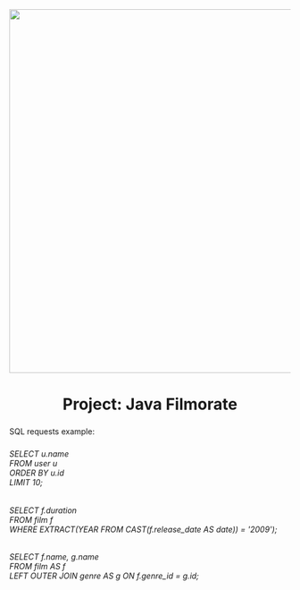<div align="center">
  <img height="650" src="https://i.imgur.com/nl7gglU.png"  />
</div>

###

<h1 align="center">Project: Java Filmorate</h1>

###

<p align="left">SQL requests example:</p>

###

<h6 align="left">SELECT u.name<br>FROM user u<br>ORDER BY u.id<br>LIMIT 10;</h6>

###

<h6 align="left">SELECT f.duration<br>FROM film f<br>WHERE EXTRACT(YEAR FROM CAST(f.release_date AS date)) = '2009');</h6>

###

<h6 align="left">SELECT f.name, g.name<br>FROM film AS f<br>LEFT OUTER JOIN genre AS g ON f.genre_id = g.id;</h6>

###